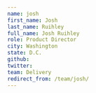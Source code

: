 ```yaml
---
name: josh
first_name: Josh
last_name: Ruihley
full_name: Josh Ruihley
role: Product Director
city: Washington
state: D.C.
github: 
twitter: 
team: Delivery
redirect_from: /team/josh/
---
```

